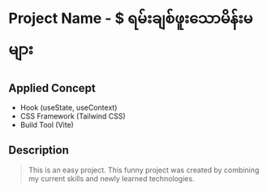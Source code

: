# Project Name - $ ရမ်းချစ်ဖူးသောမိန်းမများ

## Applied Concept

- Hook (useState, useContext)
- CSS Framework (Tailwind CSS)
- Build Tool (Vite)

## Description

> This is an easy project. This funny project was created by combining my current skills and newly learned technologies.